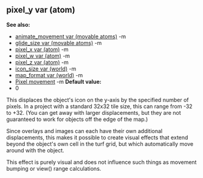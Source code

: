 ## pixel_y var (atom)
**See also:**
*   [animate_movement var (movable
    atoms)](/ref/atom/movable/var/animate_movement.md) -m
*   [glide_size var (movable atoms)](/ref/atom/movable/var/glide_size.md) -m
*   [pixel_x var (atom)](/ref/atom/var/pixel_x.md) -m
*   [pixel_w var (atom)](/ref/atom/var/pixel_w.md) -m
*   [pixel_z var (atom)](/ref/atom/var/pixel_z.md) -m
*   [icon_size var (world)](/ref/world/var/icon_size.md) -m
*   [map_format var (world)](/ref/world/var/map_format.md) -m
*   [Pixel movement](/ref/%7Bnotes%7D/pixel-movement.md) -m<!-- -->
**Default value:**
*   0


This displaces the object\'s icon on the y-axis by the
specified number of pixels. In a project with a standard 32x32 tile
size, this can range from -32 to +32. (You can get away with larger
displacements, but they are not guaranteed to work for objects off the
edge of the map.) 

Since overlays and images can each have their
own additional displacements, this makes it possible to create visual
effects that extend beyond the object\'s own cell in the turf grid, but
which automatically move around with the object. 

This effect is
purely visual and does not influence such things as movement bumping or
view() range calculations.